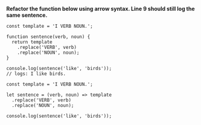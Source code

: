 **Refactor the function below using arrow syntax. Line 9 should still log the same sentence.**

```
const template = 'I VERB NOUN.';

function sentence(verb, noun) {
  return template
    .replace('VERB', verb)
    .replace('NOUN', noun);
}

console.log(sentence('like', 'birds'));
// logs: I like birds.
```

```
const template = 'I VERB NOUN.';

let sentence = (verb, noun) => template
  .replace('VERB', verb)
  .replace('NOUN', noun);

console.log(sentence('like', 'birds'));
```
